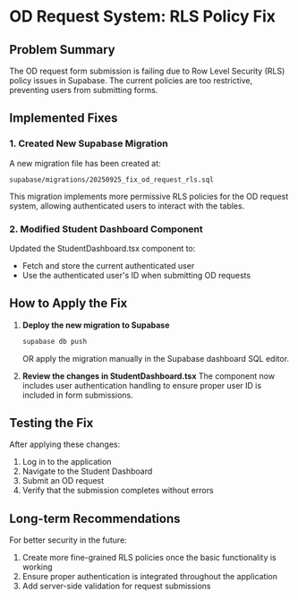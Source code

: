 # OD Request System: RLS Policy Fix

## Problem Summary
The OD request form submission is failing due to Row Level Security (RLS) policy issues in Supabase. The current policies are too restrictive, preventing users from submitting forms.

## Implemented Fixes

### 1. Created New Supabase Migration
A new migration file has been created at:
```
supabase/migrations/20250925_fix_od_request_rls.sql
```

This migration implements more permissive RLS policies for the OD request system, allowing authenticated users to interact with the tables.

### 2. Modified Student Dashboard Component
Updated the StudentDashboard.tsx component to:
- Fetch and store the current authenticated user
- Use the authenticated user's ID when submitting OD requests

## How to Apply the Fix

1. **Deploy the new migration to Supabase**
   ```bash
   supabase db push
   ```
   OR apply the migration manually in the Supabase dashboard SQL editor.

2. **Review the changes in StudentDashboard.tsx**
   The component now includes user authentication handling to ensure proper user ID is included in form submissions.

## Testing the Fix
After applying these changes:
1. Log in to the application
2. Navigate to the Student Dashboard
3. Submit an OD request
4. Verify that the submission completes without errors

## Long-term Recommendations
For better security in the future:
1. Create more fine-grained RLS policies once the basic functionality is working
2. Ensure proper authentication is integrated throughout the application
3. Add server-side validation for request submissions